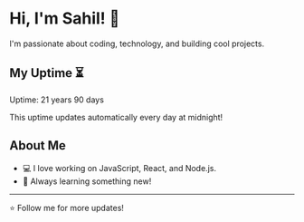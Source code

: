 # Hi, I'm Sahil! 👋

I'm passionate about coding, technology, and building cool projects.

## My Uptime ⏳
Uptime: 21 years 90 days

This uptime updates automatically every day at midnight!

## About Me
- 💻 I love working on JavaScript, React, and Node.js.
- 🎯 Always learning something new!

---

⭐️ Follow me for more updates!
